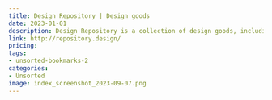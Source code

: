 ```yaml
---
title: Design Repository | Design goods
date: 2023-01-01
description: Design Repository is a collection of design goods, including icons, fonts, and graphics.
link: http://repository.design/
pricing: 
tags: 
- unsorted-bookmarks-2 
categories: 
- Unsorted 
image: index_screenshot_2023-09-07.png
---
```

